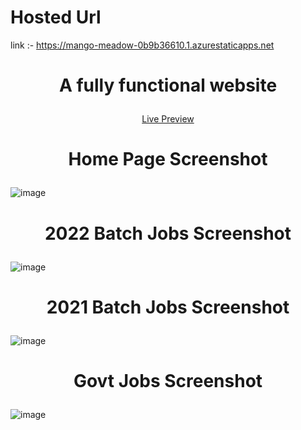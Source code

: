 # Hosted Url

 link :- https://mango-meadow-0b9b36610.1.azurestaticapps.net
<h1><p align="center">
A fully functional website
</p>
</h1>

<p align="center"><a href="https://mango-meadow-0b9b36610.1.azurestaticapps.net/">Live Preview</a></p>

<h1><p align="center">
Home Page Screenshot
</p>
</h1>


![image](https://user-images.githubusercontent.com/85401407/168434535-5bfb33cf-12ff-43d6-b4f9-5ffd1e068923.png)


<h1><p align="center">
2022 Batch Jobs Screenshot
</p>
</h1>

![image](https://user-images.githubusercontent.com/85401407/168435481-2e75d33c-cb73-4f52-b3a0-30dd0f81674e.png)


<h1><p align="center">
2021 Batch Jobs Screenshot
</p>
</h1>

![image](https://user-images.githubusercontent.com/85401407/168435779-38558ead-0edc-4517-88d2-cc9b6c40d91e.png)

<h1><p align="center">
Govt Jobs Screenshot
</p>
</h1>

![image](https://user-images.githubusercontent.com/85401407/168436015-64968c79-5f2c-4355-9690-0f3342bf0aa1.png)

